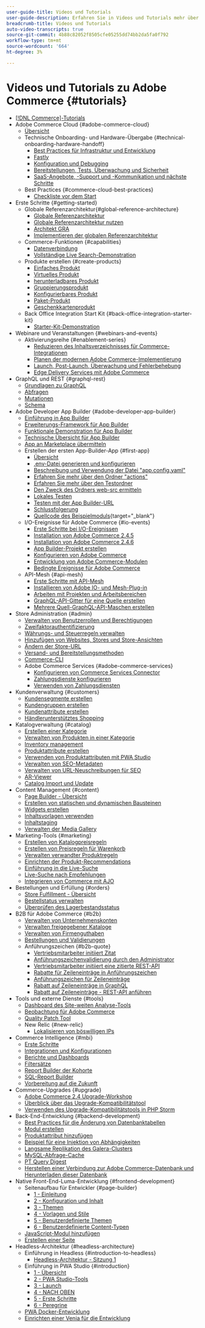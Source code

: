 ```yaml
---
user-guide-title: Videos und Tutorials
user-guide-description: Erfahren Sie in Videos und Tutorials mehr über Adobe Commerce und Magento Open Source.
breadcrumb-title: Videos und Tutorials
auto-video-transcripts: true
source-git-commit: 4b88c82052f8505cfe05255dd74bb2da5fa0f792
workflow-type: tm+mt
source-wordcount: '664'
ht-degree: 3%

---
```



# Videos und Tutorials zu Adobe Commerce {#tutorials}

+ [[!DNL Commerce]-Tutorials](overview.md)
+ Adobe Commerce Cloud {#adobe-commerce-cloud}
   + [Übersicht](../cloud/overview.md)
   + Technische Onboarding- und Hardware-Übergabe {#technical-onboarding-hardware-handoff}
      + [Best Practices für Infrastruktur und Entwicklung](../cloud/infrastructure-development-best-practices.md)
      + [Fastly](../cloud/fastly.md)
      + [Konfiguration und Debugging](../cloud/configuration-and-debugging.md)
      + [Bereitstellungen, Tests, Überwachung und Sicherheit](../cloud/deployments-testing-monitoring-security.md)
      + [SaaS-Angebote, -Support und -Kommunikation und nächste Schritte](../cloud/saas-offerings-support-communications-next-steps.md)
   + Best Practices {#commerce-cloud-best-practices}
      + [Checkliste vor dem Start](../cloud/best-practices/pre-launch-checklist.md)
+ Erste Schritte {#getting-started}
   + Globale Referenzarchitektur{#global-reference-architecture}
      + [Globale Referenzarchitektur](../global-reference-architecture/what-is-global-reference-architecture.md)
      + [Globale Referenzarchitektur nutzen](../global-reference-architecture/how-do-you-leverage-global-reference-architecture.md)
      + [Architekt GRA](../global-reference-architecture/how-do-you-architect-global-reference-architecture.md)
      + [Implementieren der globalen Referenzarchitektur](../global-reference-architecture/how-do-you-implement-global-reference-architecture.md)
   + Commerce-Funktionen {#capabilities}
      + [Datenverbindung](../capabilities/data-connection.md)
      + [Vollständige Live Search-Demonstration](../capabilities/live-search-full-demonstration.md)
   + Produkte erstellen {#create-products}
      + [Einfaches Produkt](../site-management/create-simple-product.md)
      + [Virtuelles Produkt](../site-management/create-virtual-product.md)
      + [herunterladbares Produkt](../site-management/create-downloadable-product.md)
      + [Gruppierungsprodukt](../site-management/create-grouped-product.md)
      + [Konfigurierbares Produkt](../site-management/create-configurable-product.md)
      + [Paket-Produkt](../site-management/create-bundle-product.md)
      + [Geschenkkartenprodukt](../site-management/create-gift-card-product.md)
   + Back Office Integration Start Kit {#back-office-integration-starter-kit}
      + [Starter-Kit-Demonstration](../back-office-integrations/starter-kit-demo.md)
+ Webinare und Veranstaltungen {#webinars-and-events}
   + Aktivierungsreihe {#enablement-series}
      + [Reduzieren des Inhaltsverzeichnisses für Commerce-Integrationen](../enablement-series/lower-total-cost-of-owership-commerce-integrations.md)
      + [Planen der modernen Adobe Commerce-Implementierung](../enablement-series/planning-the-modern-adobe-commerce-implementation.md)
      + [Launch, Post-Launch, Überwachung und Fehlerbehebung](../enablement-series/launch-post-launch-monitoring-and-troubleshooting.md)
      + [Edge Delivery Services mit Adobe Commerce](../enablement-series/edge-delivery-services-with-adobe-commerce.md)
+ GraphQL und REST {#graphql-rest}
   + [Grundlagen zu GraphQL](../graphql-rest/intro-graphql.md)
   + [Abfragen](../graphql-rest/graphql-queries.md)
   + [Mutationen](../graphql-rest/graphql-mutations.md)
   + [Schema](../graphql-rest/graphql-schema.md)
+ Adobe Developer App Builder {#adobe-developer-app-builder}
   + [Einführung in App Builder](../app-builder/introduction-to-app-builder.md)
   + [Erweiterungs-Framework für App Builder](../app-builder/extensibility-framework-commerce-eventing.md)
   + [Funktionale Demonstration für App Builder](../app-builder/app-builder-functional-demonstration.md)
   + [Technische Übersicht für App Builder](../app-builder/app-builder-technical-overview.md)
   + [App an Marketplace übermitteln](../app-builder/submit-app-process.md)
   + Erstellen der ersten App-Builder-App {#first-app}
      + [Übersicht](../app-builder/first-app/overview.md)
      + [.env-Datei generieren und konfigurieren](../app-builder/first-app/env-file.md)
      + [Beschreibung und Verwendung der Datei &quot;app.config.yaml&quot;](../app-builder/first-app/app-config-yaml-file.md)
      + [Erfahren Sie mehr über den Ordner &quot;actions&quot;](../app-builder/first-app/actions-folder.md)
      + [Erfahren Sie mehr über den Testordner](../app-builder/first-app/test-folder.md)
      + [Den Zweck des Ordners web-src ermitteln](../app-builder/first-app/web-src-folder.md)
      + [Lokales Testen](../app-builder/first-app/testing-locally.md)
      + [Testen mit der App Builder-URL](../app-builder/first-app/testing-app-builder-url.md)
      + [Schlussfolgerung](../app-builder/first-app/conclusion.md)
      + [Quellcode des Beispielmoduls](https://github.com/magento/app-builder-samples){target="_blank"}
   + I/O-Ereignisse für Adobe Commerce {#io-events}
      + [Erste Schritte bei I/O-Ereignissen](../io-events/getting-started-io-events.md)
      + [Installation von Adobe Commerce 2.4.5](../io-events/2-4-5-installation.md)
      + [Installation von Adobe Commerce 2.4.6](../io-events/2-4-6-installation.md)
      + [App Builder-Projekt erstellen](../io-events/create-app-builder-project.md)
      + [Konfigurieren von Adobe Commerce](../io-events/configure-commerce.md)
      + [Entwicklung von Adobe Commerce-Modulen](../io-events/commerce-module-development.md)
      + [Bedingte Ereignisse für Adobe Commerce](../io-events/conditional-events.md)
   + API-Mesh {#api-mesh}
      + [Erste Schritte mit API-Mesh](../api-mesh/getting-started-api-mesh.md)
      + [Installieren von Adobe IO- und Mesh-Plug-in](../api-mesh/installing-aio-mesh-plugin.md)
      + [Arbeiten mit Projekten und Arbeitsbereichen](../api-mesh/aio-projects-workspaces.md)
      + [GraphQL-API-Gitter für eine Quelle erstellen](../api-mesh/graphql-single-source.md)
      + [Mehrere Quell-GraphQL-API-Maschen erstellen](../api-mesh/graphql-multiple-source.md)
+ Store Administration {#admin}
   + [Verwalten von Benutzerrollen und Berechtigungen](../site-management/users-roles-permissions.md)
   + [Zweifaktorauthentifizierung](../site-management/two-factor-authentication.md)
   + [Währungs- und Steuerregeln verwalten](../site-management/currency-tax-rules.md)
   + [Hinzufügen von Websites, Stores und Store-Ansichten](../site-management/add-websites-stores-views.md)
   + [Ändern der Store-URL](../site-management/change-store-url.md)
   + [Versand- und Bereitstellungsmethoden](../site-management/shipping-delivery.md)
   + [Commerce-CLI](../site-management/view-update-store-configuration-cli.md)
   + Adobe Commerce Services {#adobe-commerce-services}
      + [Konfigurieren von Commerce Services Connector](../site-management/configure-adobe-commerce-services-connector.md)
      + [Zahlungsdienste konfigurieren](../site-management/configure-adobe-payment-services.md)
      + [Verwenden von Zahlungsdiensten](../site-management/payment-services.md)
+ Kundenverwaltung {#customers}
   + [Kundensegmente erstellen](../site-management/customer-segments.md)
   + [Kundengruppen erstellen](../site-management/customer-groups.md)
   + [Kundenattribute erstellen](../site-management/customer-attributes.md)
   + [Händlerunterstütztes Shopping](../site-management/seller-assisted-shopping.md)
+ Katalogverwaltung {#catalog}
   + [Erstellen einer Kategorie](../site-management/category-create.md)
   + [Verwalten von Produkten in einer Kategorie](../site-management/category-products.md)
   + [Inventory management](../site-management/inventory-management.md)
   + [Produktattribute erstellen](../site-management/product-attributes-create.md)
   + [Verwenden von Produktattributen mit PWA Studio](../site-management/product-attributes-pwa.md)
   + [Verwalten von SEO-Metadaten](../site-management/seo-metadata.md)
   + [Verwalten von URL-Neuschreibungen für SEO](../site-management/seo-url-rewrites.md)
   + [AR-Viewer](../site-management/augmented-reality.md)
   + [Catalog Import und Update](../site-management/catalog-import.md)
+ Content Management {#content}
   + [Page Builder - Übersicht](../site-management/page-builder-overview.md)
   + [Erstellen von statischen und dynamischen Bausteinen](../site-management/static-dynamic-blocks.md)
   + [Widgets erstellen](../site-management/widgets.md)
   + [Inhaltsvorlagen verwenden](../site-management/content-templates.md)
   + [Inhaltstaging](../site-management/content-staging.md)
   + [Verwalten der Media Gallery](../site-management/media-gallery.md)
+ Marketing-Tools {#marketing}
   + [Erstellen von Katalogpreisregeln](../site-management/catalog-price-rules.md)
   + [Erstellen von Preisregeln für Warenkorb](../site-management/cart-price-rules.md)
   + [Verwalten verwandter Produktregeln](../site-management/related-product-rules.md)
   + [Einrichten der Produkt-Recommendations](../site-management/product-recommendations.md)
   + [Einführung in die Live-Suche](../site-management/live-search.md)
   + [Live-Suche nach Empfehlungen](../site-management/live-search-recommendations.md)
   + [Integrieren von Commerce mit AJO](../site-management/integrate-commerce-ajo.md)
+ Bestellungen und Erfüllung {#orders}
   + [Store Fulfillment - Übersicht](../orders-and-fulfillment/store-fulfillment.md)
   + [Bestellstatus verwalten](../orders-and-fulfillment/order-status.md)
   + [Überprüfen des Lagerbestandsstatus](../orders-and-fulfillment/checking-inventory-status.md)
+ B2B für Adobe Commerce {#b2b}
   + [Verwalten von Unternehmenskonten](../b2b/company-accounts.md)
   + [Verwalten freigegebener Kataloge](../b2b/shared-catalogs.md)
   + [Verwalten von Firmenguthaben](../b2b/company-credit.md)
   + [Bestellungen und Validierungen](../b2b/purchase-orders.md)
   + Anführungszeichen {#b2b-quote}
      + [Vertriebsmitarbeiter initiiert Zitat](../b2b/sales-rep-initiates-quote.md)
      + [Anführungszeichenvalidierung durch den Administrator](../b2b/quote-validation-admin-panel.md)
      + [Vertriebsmitarbeiter initiiert eine zitierte REST-API](../b2b/sales-rep-initiates-quote-api.md)
      + [Rabatte für Zeileneinträge in Anführungszeichen](../b2b/quote-line-item-discount.md)
      + [Anführungszeichen für Zeileneinträge](../b2b/quote-line-item-notes.md)
      + [Rabatt auf Zeileneinträge in GraphQL](../b2b/quote-graphql-line-item-discount.md)
      + [Rabatt auf Zeileneinträge - REST-API anführen](../b2b/quote-rest-api-line-item-notes.md)
+ Tools und externe Dienste {#tools}
   + [Dashboard des Site-weiten Analyse-Tools](../tools/site-wide-analysis-tool.md)
   + [Beobachtung für Adobe Commerce](../tools/observation-tool.md)
   + [Quality Patch Tool](../tools/quality-patch-tool.md)
   + New Relic {#new-relic}
      + [Lokalisieren von böswilligen IPs](../new-relic/malicious-ip.md)
+ Commerce Intelligence {#mbi}
   + [Erste Schritte](../business-intelligence/getting-started.md)
   + [Integrationen und Konfigurationen](../business-intelligence/integrations-configurations.md)
   + [Berichte und Dashboards](../business-intelligence/reports-and-dashboards.md)
   + [Filtersätze](../business-intelligence/filter-sets.md)
   + [Report Builder der Kohorte](../business-intelligence/cohort-report-builder.md)
   + [SQL-Report Builder](../business-intelligence/sql-report-builder.md)
   + [Vorbereitung auf die Zukunft](../business-intelligence/prepare-for-future.md)
+ Commerce-Upgrades {#upgrade}
   + [Adobe Commerce 2.4 Upgrade-Workshop](../upgrade/2-4-upgrade-workshop.md)
   + [Überblick über das Upgrade-Kompatibilitätstool](../upgrade/upgrade-compatibility-tool-overview.md)
   + [Verwenden des Upgrade-Kompatibilitätstools in PHP Storm](../upgrade/uct-phpstorm.md)
+ Back-End-Entwicklung {#backend-development}
   + [Best Practices für die Änderung von Datenbanktabellen](https://experienceleague.adobe.com/docs/commerce-operations/implementation-playbook/best-practices/development/modifying-core-and-third-party-tables.html)
   + [Modul erstellen](../backend-development/create-module.md)
   + [Produktattribut hinzufügen](../backend-development/add-product-attribute.md)
   + [Beispiel für eine Injektion von Abhängigkeiten](../backend-development/dependency-injection.md)
   + [Langsame Replikation des Galera-Clusters](../backend-development/galera-db-slow-replication.md)
   + [MySQL-Abfrage-Cache](../backend-development/mysql-query-cache.md)
   + [PT Query Digest](../backend-development/pt-query-digest.md)
   + [Herstellen einer Verbindung zur Adobe Commerce-Datenbank und Herunterladen dieser Datenbank](../backend-development/remote-db-connection-execute-queries.md)
+ Native Front-End-Luma-Entwicklung {#frontend-development}
   + Seitenaufbau für Entwickler {#page-builder}
      + [1 - Einleitung](../frontend-development/page-builder/1-intro-case-studies.md)
      + [2 - Konfiguration und Inhalt](../frontend-development/page-builder/2-config-create-content.md)
      + [3 - Themen](../frontend-development/page-builder/3-themes.md)
      + [4 - Vorlagen und Stile](../frontend-development/page-builder/4-admin-templates-apply-styles.md)
      + [5 - Benutzerdefinierte Themen](../frontend-development/page-builder/5-customize-theme.md)
      + [6 - Benutzerdefinierte Content-Typen](../frontend-development/page-builder/6-custom-content-types.md)
   + [JavaScript-Modul hinzufügen](../frontend-development/add-javascript-module.md)
   + [Erstellen einer Seite](../frontend-development/create-page.md)
+ Headless-Architektur {#headless-architecture}
   + Einführung in Headless {#introduction-to-headless}
      + [Headless-Architektur - Sitzung 1](../headless/session-1.md)
   + Einführung in PWA Studio {#introduction}
      + [1 - Übersicht](../pwa/introduction/1-overview.md)
      + [2 - PWA Studio-Tools](../pwa/introduction/2-pwa-studio-tools.md)
      + [3 - Launch](../pwa/introduction/3-launch.md)
      + [4 - NACH OBEN](../pwa/introduction/4-upward.md)
      + [5 - Erste Schritte](../pwa/introduction/5-getting-started.md)
      + [6 - Peregrine](../pwa/introduction/6-peregrine.md)
   + [PWA Docker-Entwicklung](../pwa/pwa-docker-development.md)
   + [Einrichten einer Venia für die Entwicklung](../pwa/set-up-venia-for-dev.md)

